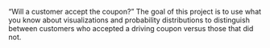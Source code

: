 “Will a customer accept the coupon?” The goal of this project is to use what you know about visualizations and probability distributions to distinguish between customers who accepted a driving coupon versus those that did not.
